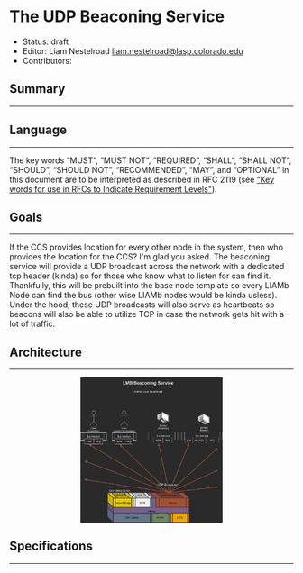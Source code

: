 # The UDP Beaconing Service

+ Status: draft
+ Editor: Liam Nestelroad liam.nestelroad@lasp.colorado.edu
+ Contributors: 

## Summary
---



## Language
---

The key words “MUST”, “MUST NOT”, “REQUIRED”, “SHALL”, “SHALL NOT”, “SHOULD”, “SHOULD NOT”, “RECOMMENDED”, “MAY”, and “OPTIONAL” in this document are to be interpreted as described in RFC 2119 (see [“Key words for use in RFCs to Indicate Requirement Levels"](http://tools.ietf.org/html/rfc2119)).

## Goals
---

If the CCS provides location for every other node in the system, then who provides the location for the CCS? I'm glad you asked. The beaconing service will provide a UDP broadcast across the network with a dedicated tcp header (kinda) so for those who know what to listen for can find it. Thankfully, this will be prebuilt into the base node template so every LIAMb Node can find the bus (other wise LIAMb nodes would be kinda usless). Under the hood, these UDP broadcasts will also serve as heartbeats so beacons will also be able to utilize TCP in case the network gets hit with a lot of traffic.

## Architecture
---

<img src="../images/LMB_architecture-Beaconing Service.png" width="900px" style="display: block;
  margin-left: auto;
  margin-right: auto;
  width: 50%;">

## Specifications
---